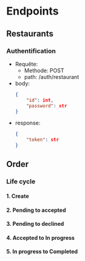 # Endpoints
## Restaurants
### Authentification
- Requête:
  - Methode: POST
  - path: /auth/restaurant
- body: 
  ```json
  {
      "id": int,
      "password": str
  }
  ```
- response: 
    ```json
    {
        "token": str
    }
    ```
## Order
### Life cycle
#### 1. Create
#### 2. Pending to accepted
#### 3. Pending to declined
#### 4. Accepted to In progress
#### 5. In progress to Completed

### 